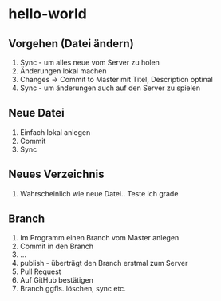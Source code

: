 # hello-world

## Vorgehen (Datei ändern)

1. Sync - um alles neue vom Server zu holen
2. Änderungen lokal machen
3. Changes -> Commit to Master mit Titel, Description optinal
4. Sync - um änderungen auch auf den Server zu spielen

## Neue Datei

1. Einfach lokal anlegen
2. Commit
3. Sync

## Neues Verzeichnis

1. Wahrscheinlich wie neue Datei.. Teste ich grade

## Branch

1. Im Programm einen Branch vom Master anlegen
2. Commit in den Branch
3. ...
4. publish - überträgt den Branch erstmal zum Server
5. Pull Request
6. Auf GitHub bestätigen
7. Branch ggfls. löschen, sync etc.